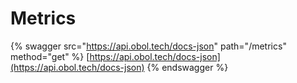 # Metrics

{% swagger src="https://api.obol.tech/docs-json" path="/metrics" method="get" %}
[https://api.obol.tech/docs-json](https://api.obol.tech/docs-json)
{% endswagger %}

